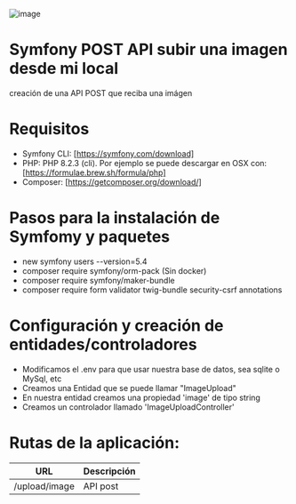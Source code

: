 ![image](https://user-images.githubusercontent.com/103147148/225964059-f79d1737-5fc3-41f6-99ab-0bfcc312e5b3.png)
# Symfony POST API subir una imagen desde mi local
creación de una API POST que reciba una imágen

# Requisitos
* Symfony CLI: [https://symfony.com/download]
* PHP: PHP 8.2.3 (cli). Por ejemplo se puede descargar en OSX con: [https://formulae.brew.sh/formula/php]
* Composer: [https://getcomposer.org/download/]

# Pasos para la instalación de Symfomy y paquetes
* new symfony users --version=5.4
* composer require symfony/orm-pack (Sin docker)
* composer require symfony/maker-bundle
* composer require form validator twig-bundle security-csrf annotations

# Configuración y creación de entidades/controladores
* Modificamos el .env para que usar nuestra base de datos, sea sqlite o MySql, etc
* Creamos una Entidad que se puede llamar "ImageUpload"
* En nuestra entidad creamos una propiedad 'image' de tipo string
* Creamos un controlador llamado 'ImageUploadController'

# Rutas de la aplicación:
|URL   | Descripción  | 
|---|---|
|/upload/image   | API post  |
